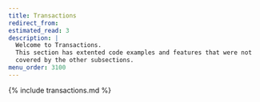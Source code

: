 ```yaml
---
title: Transactions
redirect_from:
estimated_read: 3
description: |
  Welcome to Transactions.
  This section has extented code examples and features that were not
  covered by the other subsections.
menu_order: 3100
---
```


{% include transactions.md %}